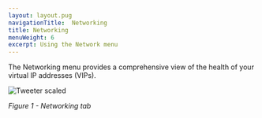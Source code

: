 ```yaml
---
layout: layout.pug
navigationTitle:  Networking
title: Networking
menuWeight: 6
excerpt: Using the Network menu
---
```


The Networking menu provides a comprehensive view of the health of your virtual IP addresses (VIPs).

![Tweeter scaled](/1.12/img/GUI-Networking-Networks_View-1_12.png)

<p><i>Figure 1 - Networking tab</i></p>
